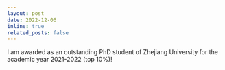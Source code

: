 ```yaml
---
layout: post
date: 2022-12-06
inline: true
related_posts: false
---
```


I am awarded as an outstanding PhD student of Zhejiang University for the academic year 2021-2022 (top 10%)!
